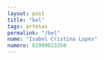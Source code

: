 ```yaml
---
layout: post
title: "bel"
tags: artesas
permalink: "/bel"
nome: "Isabel Cristina Lopes"
numero: 81999823350
---
```



  
